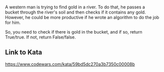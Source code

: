 A western man is trying to find gold in a river. To do that, he passes a bucket through the river's soil and then checks if it contains any gold. However, he could be more productive if he wrote an algorithm to do the job for him.

So, you need to check if there is gold in the bucket, and if so, return True/true. If not, return False/false.

## Link to Kata
https://www.codewars.com/kata/59bd5dc270a3b7350c00008b